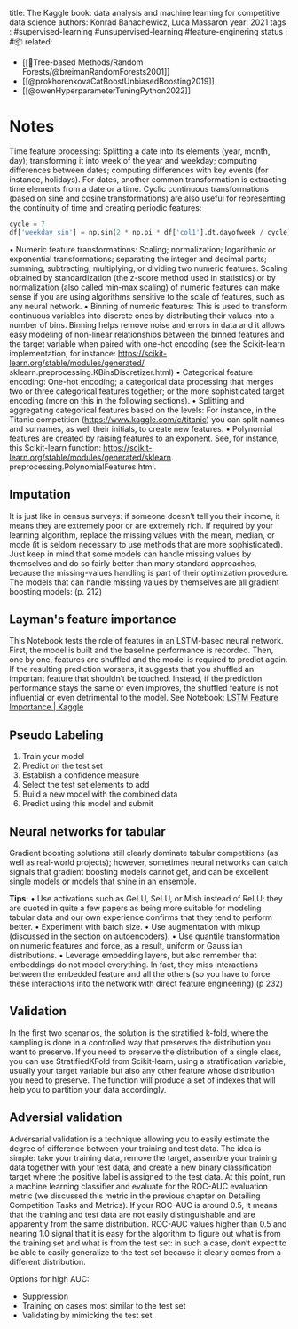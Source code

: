 
title: The Kaggle book: data analysis and machine learning for competitive data science
authors: Konrad Banachewicz, Luca Massaron
year: 2021
tags :  #supervised-learning #unsupervised-learning #feature-enginering
status : #📦 
related: 
- [[🎄Tree-based Methods/Random Forests/@breimanRandomForests2001]]
- [[@prokhorenkovaCatBoostUnbiasedBoosting2019]]
- [[@owenHyperparameterTuningPython2022]]

# Notes
Time feature processing: Splitting a date into its elements (year, month, day); transforming it into week of the year and weekday; computing differences between dates; computing differences with key events (for instance, holidays). For dates, another common transformation is extracting time elements from a date or a time. Cyclic continuous transformations (based on sine and cosine transformations) are also useful for representing the continuity of time and creating periodic features: 
```python
cycle = 7 
df['weekday_sin'] = np.sin(2 * np.pi * df['col1'].dt.dayofweek / cycle) df['weekday_cos'] = np.cos(2 * np.pi * df['col1'].dt.dayofweek / cycle) 
```

• Numeric feature transformations: Scaling; normalization; logarithmic or exponential transformations; separating the integer and decimal parts; summing, subtracting, multiplying, or dividing two numeric features. Scaling obtained by standardization (the z-score method used in statistics) or by normalization (also called min-max scaling) of numeric features can make sense if you are using algorithms sensitive to the scale of features, such as any neural network. 
• Binning of numeric features: This is used to transform continuous variables into discrete ones by distributing their values into a number of bins. Binning helps remove noise and errors in data and it allows easy modeling of non-linear relationships between the binned features and the target variable when paired with one-hot encoding (see the Scikit-learn implementation, for instance: https://scikit-learn.org/stable/modules/generated/ sklearn.preprocessing.KBinsDiscretizer.html)
• Categorical feature encoding: One-hot encoding; a categorical data processing that merges two or three categorical features together; or the more sophisticated target encoding (more on this in the following sections). • Splitting and aggregating categorical features based on the levels: For instance, in the Titanic competition (https://www.kaggle.com/c/titanic) you can split names and surnames, as well their initials, to create new features. • Polynomial features are created by raising features to an exponent. See, for instance, this Scikit-learn function: https://scikit-learn.org/stable/modules/generated/sklearn. preprocessing.PolynomialFeatures.html.

## Imputation 

It is just like in census surveys: if someone doesn’t tell you their income, it means they are extremely poor or are extremely rich. If required by your learning algorithm, replace the missing values with the mean, median, or mode (it is seldom necessary to use methods that are more sophisticated). Just keep in mind that some models can handle missing values by themselves and do so fairly better than many standard approaches, because the missing-values handling is part of their optimization procedure. The models that can handle missing values by themselves are all gradient boosting models: (p. 212)

## Layman's feature importance
This Notebook tests the role of features in an LSTM-based neural network. First, the model is built and the baseline performance is recorded. Then, one by one, features are shuffled and the model is required to predict again. If the resulting prediction worsens, it suggests that you shuffled an important feature that shouldn’t be touched. Instead, if the prediction performance stays the same or even improves, the shuffled feature is not influential or even detrimental to the model. See Notebook: [LSTM Feature Importance | Kaggle](https://www.kaggle.com/code/cdeotte/lstm-feature-importance/notebook)


## Pseudo Labeling

1. Train your model 
2. Predict on the test set 
3. Establish a confidence measure 
4. Select the test set elements to add 
5. Build a new model with the combined data 
6. Predict using this model and submit

## Neural networks for tabular
Gradient boosting solutions still clearly dominate tabular competitions (as well as real-world projects); however, sometimes neural networks can catch signals that gradient boosting models cannot get, and can be excellent single models or models that shine in an ensemble.

**Tips:**
• Use activations such as GeLU, SeLU, or Mish instead of ReLU; they are quoted in quite a few papers as being more suitable for modeling tabular data and our own experience confirms that they tend to perform better. • Experiment with batch size. • Use augmentation with mixup (discussed in the section on autoencoders). • Use quantile transformation on numeric features and force, as a result, uniform or Gauss ian distributions. • Leverage embedding layers, but also remember that embeddings do not model everything. In fact, they miss interactions between the embedded feature and all the others (so you have to force these interactions into the network with direct feature engineering) (p 232)

## Validation

In the first two scenarios, the solution is the stratified k-fold, where the sampling is done in a controlled way that preserves the distribution you want to preserve. If you need to preserve the distribution of a single class, you can use StratifiedKFold from Scikit-learn, using a stratification variable, usually your target variable but also any other feature whose distribution you need to preserve. The function will produce a set of indexes that will help you to partition your data accordingly.

## Adversial validation

Adversarial validation is a technique allowing you to easily estimate the degree of difference between your training and test data. 
The idea is simple: take your training data, remove the target, assemble your training data together with your test data, and create a new binary classification target where the positive label is assigned to the test data. At this point, run a machine learning classifier and evaluate for the ROC-AUC evaluation metric (we discussed this metric in the previous chapter on Detailing Competition Tasks and Metrics).
If your ROC-AUC is around 0.5, it means that the training and test data are not easily distinguishable and are apparently from the same distribution. ROC-AUC values higher than 0.5 and nearing 1.0 signal that it is easy for the algorithm to figure out what is from the training set and what is from the test set: in such a case, don’t expect to be able to easily generalize to the test set because it clearly comes from a different distribution.

Options for high AUC:
- Suppression 
- Training on cases most similar to the test set 
- Validating by mimicking the test set